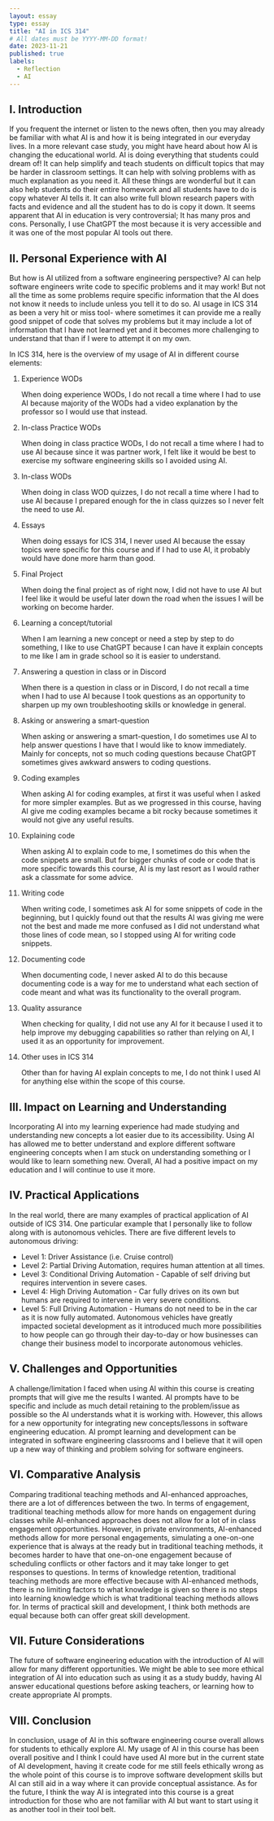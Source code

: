 ```yaml
---
layout: essay
type: essay
title: "AI in ICS 314"
# All dates must be YYYY-MM-DD format!
date: 2023-11-21
published: true
labels:
  - Reflection
  - AI
---
```


## I. Introduction
If you frequent the internet or listen to the news often, then you may already be familiar with what AI is and how it is being integrated in our everyday lives. In a more relevant case study, you might have heard about how AI is changing the educational world. AI is doing everything that students could dream of! It can help simplify and teach students on difficult topics that may be harder in classroom settings. It can help with solving problems with as much explanation as you need it. All these things are wonderful but it can also help students do their entire homework and all students have to do is copy whatever AI tells it. It can also write full blown research papers with facts and evidence and all the student has to do is copy it down. It seems apparent that AI in education is very controversial; It has many pros and cons. Personally, I use ChatGPT the most because it is very accessible and it was one of the most popular AI tools out there.

## II. Personal Experience with AI
But how is AI utilized from a software engineering perspective? AI can help software engineers write code to specific problems and it may work! But not all the time as some problems require specific information that the AI does not know it needs to include unless you tell it to do so. AI usage in ICS 314 as been a very hit or miss tool- where sometimes it can provide me a really good snippet of code that solves my problems but it may include a lot of information that I have not learned yet and it becomes more challenging to understand that than if I were to attempt it on my own.

In ICS 314, here is the overview of my usage of AI in different course elements:
1. Experience WODs

    When doing experience WODs, I do not recall a time where I had to use AI because majority of the WODs had a video explanation by the professor so I would use that instead.

2. In-class Practice WODs

    When doing in class practice WODs, I do not recall a time where I had to use AI because since it was partner work, I felt like it would be best to exercise my software engineering skills so I avoided using AI.

3. In-class WODs

    When doing in class WOD quizzes, I do not recall a time where I had to use AI because I prepared enough for the in class quizzes so I never felt the need to use AI.

4. Essays

    When doing essays for ICS 314, I never used AI because the essay topics were specific for this course and if I had to use AI, it probably would have done more harm than good.

5. Final Project

    When doing the final project as of right now, I did not have to use AI but I feel like it would be useful later down the road when the issues I will be working on become harder.

6. Learning a concept/tutorial

    When I am learning a new concept or need a step by step to do something, I like to use ChatGPT because I can have it explain concepts to me like I am in grade school so it is easier to understand.

7. Answering a question in class or in Discord

    When there is a question in class or in Discord, I do not recall a time when I had to use AI because I took questions as an opportunity to sharpen up my own troubleshooting skills or knowledge in general.

8. Asking or answering a smart-question

    When asking or answering a smart-question, I do sometimes use AI to help answer questions I have that I would like to know immediately. Mainly for concepts, not so much coding questions because ChatGPT sometimes gives awkward answers to coding questions.

9. Coding examples

    When asking AI for coding examples, at first it was useful when I asked for more simpler examples. But as we progressed in this course, having AI give me coding examples became a bit rocky because sometimes it would not give any useful results.

10. Explaining code

    When asking AI to explain code to me, I sometimes do this when the code snippets are small. But for bigger chunks of code or code that is more specific towards this course, AI is my last resort as I would rather ask a classmate for some advice.

11. Writing code

    When writing code, I sometimes ask AI for some snippets of code in the beginning, but I quickly found out that the results AI was giving me were not the best and made me more confused as I did not understand what those lines of code mean, so I stopped using AI for writing code snippets.

12. Documenting code

    When documenting code, I never asked AI to do this because documenting code is a way for me to understand what each section of code meant and what was its functionality to the overall program.

13. Quality assurance

    When checking for quality, I did not use any AI for it because I used it to help improve my debugging capabilities so rather than relying on AI, I used it as an opportunity for improvement.

14. Other uses in ICS 314

    Other than for having AI explain concepts to me, I do not think I used AI for anything else within the scope of this course.

## III. Impact on Learning and Understanding

Incorporating AI into my learning experience had made studying and understanding new concepts a lot easier due to its accessibility. Using AI has allowed me to better understand and explore different software engineering concepts when I am stuck on understanding something or I would like to learn something new. Overall, AI had a positive impact on my education and I will continue to use it more.

## IV. Practical Applications

In the real world, there are many examples of practical application of AI outside of ICS 314. One particular example that I personally like to follow along with is autonomous vehicles. There are five different levels to autonomous driving:
- Level 1: Driver Assistance (i.e. Cruise control)
- Level 2: Partial Driving Automation, requires human attention at all times.
- Level 3: Conditional Driving Automation - Capable of self driving but requires intervention in severe cases.
- Level 4: High Driving Automation - Car fully drives on its own but humans are required to intervene in very severe conditions.
- Level 5: Full Driving Automation - Humans do not need to be in the car as it is now fully automated. 
Autonomous vehicles have greatly impacted societal development as it introduced much more possibilities to how people can go through their day-to-day or how businesses can change their business model to incorporate autonomous vehicles.

## V. Challenges and Opportunities

A challenge/limitation I faced when using AI within this course is creating prompts that will give me the results I wanted. AI prompts have to be specific and include as much detail retaining to the problem/issue as possible so the AI understands what it is working with. However, this allows for a new opportunity for integrating new concepts/lessons in software engineering education. AI prompt learning and development can be integrated in software engineering classrooms and I believe that it will open up a new way of thinking and problem solving for software engineers.

## VI. Comparative Analysis

Comparing traditional teaching methods and AI-enhanced approaches, there are a lot of differences between the two. In terms of engagement, traditional teaching methods allow for more hands on engagement during classes while AI-enhanced approaches does not allow for a lot of in class engagement opportunities. However, in private environments, AI-enhanced methods allow for more personal engagements, simulating a one-on-one experience that is always at the ready but in traditional teaching methods, it becomes harder to have that one-on-one engagement because of scheduling conflicts or other factors and it may take longer to get responses to questions. In terms of knowledge retention, traditional teaching methods are more effective because with AI-enhanced methods, there is no limiting factors to what knowledge is given so there is no steps into learning knowledge which is what traditional teaching methods allows for. In terms of practical skill and development, I think both methods are equal because both can offer great skill development.

## VII. Future Considerations

The future of software engineering education with the introduction of AI will allow for many different opportunities. We might be able to see more ethical integration of AI into education such as using it as a study buddy, having AI answer educational questions before asking teachers, or learning how to create appropriate AI prompts.

## VIII. Conclusion

In conclusion, usage of AI in this software engineering course overall allows for students to ethically explore AI. My usage of AI in this course has been overall positive and I think I could have used AI more but in the current state of AI development, having it create code for me still feels ethically wrong as the whole point of this course is to improve software development skills but AI can still aid in a way where it can provide conceptual assistance. As for the future, I think the way AI is integrated into this course is a great introduction for those who are not familiar with AI but want to start using it as another tool in their tool belt.